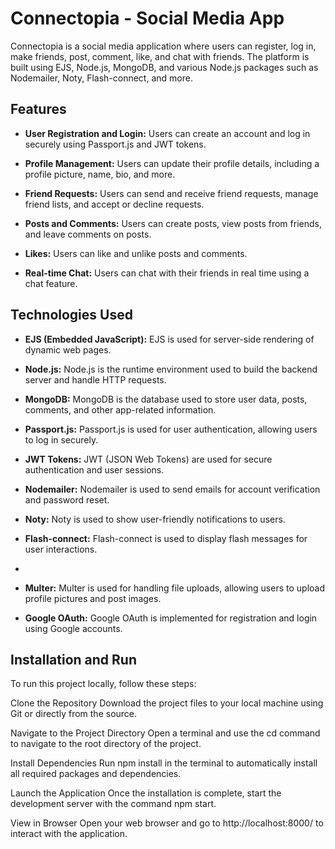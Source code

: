 # Connectopia - Social Media App

Connectopia is a social media application where users can register, log in, make friends, post, comment, like, and chat with friends. The platform is built using EJS, Node.js, MongoDB, and various Node.js packages such as Nodemailer, Noty, Flash-connect, and more.

## Features

- **User Registration and Login:** Users can create an account and log in securely using Passport.js and JWT tokens.

- **Profile Management:** Users can update their profile details, including a profile picture, name, bio, and more.

- **Friend Requests:** Users can send and receive friend requests, manage friend lists, and accept or decline requests.

- **Posts and Comments:** Users can create posts, view posts from friends, and leave comments on posts.

- **Likes:** Users can like and unlike posts and comments.

- **Real-time Chat:** Users can chat with their friends in real time using a chat feature.

## Technologies Used

- **EJS (Embedded JavaScript):** EJS is used for server-side rendering of dynamic web pages.

- **Node.js:** Node.js is the runtime environment used to build the backend server and handle HTTP requests.

- **MongoDB:** MongoDB is the database used to store user data, posts, comments, and other app-related information.

- **Passport.js:** Passport.js is used for user authentication, allowing users to log in securely.

- **JWT Tokens:** JWT (JSON Web Tokens) are used for secure authentication and user sessions.

- **Nodemailer:** Nodemailer is used to send emails for account verification and password reset.

- **Noty:** Noty is used to show user-friendly notifications to users.

- **Flash-connect:** Flash-connect is used to display flash messages for user interactions.
- 
- **Multer:** Multer is used for handling file uploads, allowing users to upload profile pictures and post images.

- **Google OAuth:** Google OAuth is implemented for registration and login using Google accounts.


## Installation and Run
To run this project locally, follow these steps:

Clone the Repository Download the project files to your local machine using Git or directly from the source.

Navigate to the Project Directory Open a terminal and use the cd command to navigate to the root directory of the project.

Install Dependencies Run npm install in the terminal to automatically install all required packages and dependencies.

Launch the Application Once the installation is complete, start the development server with the command npm start.

View in Browser Open your web browser and go to http://localhost:8000/ to interact with the application.
